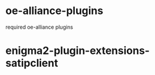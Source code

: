 oe-alliance-plugins
===================

required oe-alliance plugins 
# enigma2-plugin-extensions-satipclient
